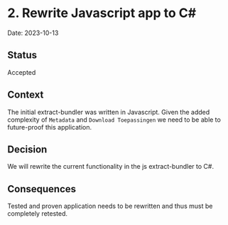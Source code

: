 # 2. Rewrite Javascript app to C#

Date: 2023-10-13

## Status

Accepted

## Context

The initial extract-bundler was written in Javascript.
Given the added complexity of `Metadata` and `Download Toepassingen` we need to be able to future-proof this application.

## Decision

We will rewrite the current functionality in the js extract-bundler to C#.

## Consequences

Tested and proven application needs to be rewritten and thus must be completely retested.
